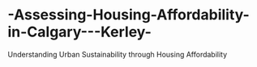 # -Assessing-Housing-Affordability-in-Calgary---Kerley-
Understanding Urban Sustainability through Housing Affordability 
